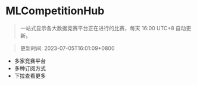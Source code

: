 # MLCompetitionHub

> 一站式显示各大数据竞赛平台正在进行的比赛，每天 16:00 UTC+8 自动更新。
  
> 更新时间: 2023-07-05T16:01:09+0800 

* 多家竞赛平台
* 多种订阅方式
* 下拉查看更多